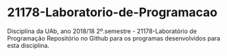 # 21178-Laboratorio-de-Programacao
Disciplina da UAb, ano 2018/18 2º.semestre - 21178-Laboratório de Programação
Repositório no Github para os programas desenvolvidos para esta disciplina.
